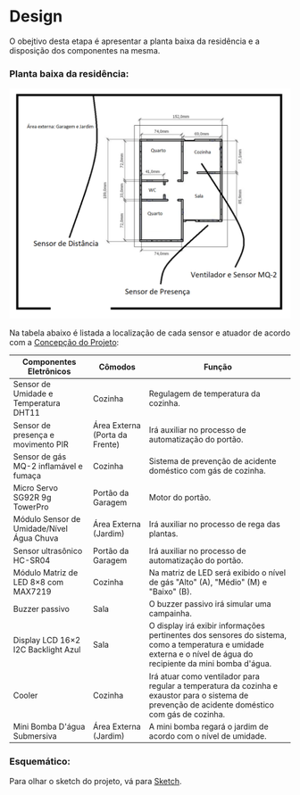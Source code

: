 # Design

O obejtivo desta etapa é apresentar a planta baixa da residência e a disposição dos componentes na mesma.

### Planta baixa da residência:

![](https://github.com/maiteluisaa/projeto_pi2/blob/main/figuras/plantacomentada.png)

Na tabela abaixo é listada a localização de cada sensor e atuador de acordo com a [Concepção do Projeto](./concepcao.md):

|  Componentes Eletrônicos                           | Cômodos     | Função |
| -------------------------------------------------- | ---------- | ------- |
| Sensor de Umidade e Temperatura DHT11 |      Cozinha   | Regulagem de temperatura da cozinha. |
| Sensor de presença e movimento PIR |      Área Externa (Porta da Frente)     | Irá auxiliar no processo de automatização do portão. |
| Sensor de gás MQ-2 inflamável e fumaça |      Cozinha     | Sistema de prevenção de acidente doméstico com gás de cozinha. |
| Micro Servo SG92R 9g TowerPro |     Portão da Garagem    | Motor do portão. |
| Módulo Sensor de Umidade/Nível Água Chuva |      Área Externa (Jardim)     | Irá auxiliar no processo de rega das plantas. |
| Sensor ultrasônico HC-SR04 |      Portão da Garagem       | Irá auxiliar no processo de automatização do portão. |
| Módulo Matriz de LED 8×8 com MAX7219 |      Cozinha    | Na matriz de LED será exibido o nível de gás "Alto" (A), "Médio" (M) e "Baixo" (B). |
| Buzzer passivo |      Sala     | O buzzer passivo irá simular uma campainha. |
| Display LCD 16×2 I2C Backlight Azul |      Sala     | O display irá exibir informações pertinentes dos sensores do sistema, como a temperatura e umidade externa e o nível de água do recipiente da mini bomba d'água. |
| Cooler |      Cozinha     | Irá atuar como ventilador para regular a temperatura da cozinha e exaustor para o sistema de prevenção de acidente doméstico com gás de cozinha. |
| Mini Bomba D'água Submersiva |      Área Externa (Jardim)     | A mini bomba regará o jardim de acordo com o nível de umidade. |

### Esquemático:

Para olhar o sketch do projeto, vá para [Sketch](./sketch/Sketch.pdf).
